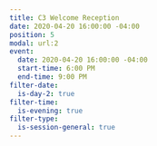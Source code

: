 ```yaml
---
title: C3 Welcome Reception
date: 2020-04-20 16:00:00 -04:00
position: 5
modal: url:2
event:
  date: 2020-04-20 16:00:00 -04:00
  start-time: 6:00 PM
  end-time: 9:00 PM
filter-date:
  is-day-2: true
filter-time:
  is-evening: true
filter-type:
  is-session-general: true
---
```


